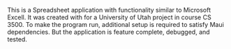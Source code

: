 This is a Spreadsheet application with functionality similar to Microsoft Excell. It was created with for a University of Utah project in course CS 3500. To make the program run, additional setup is required to satisfy Maui dependencies. But the application is feature complete, debugged, and tested.
